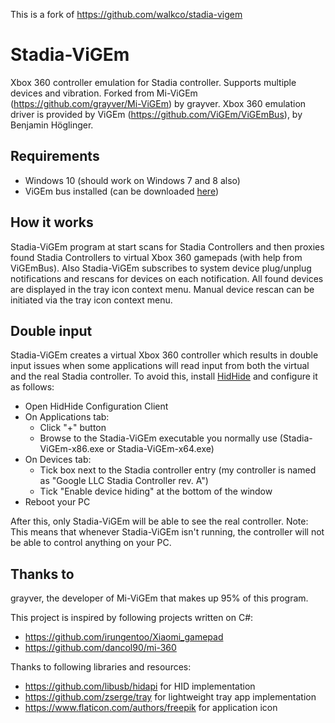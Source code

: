 This is a fork of https://github.com/walkco/stadia-vigem

# Stadia-ViGEm

Xbox 360 controller emulation for Stadia controller. Supports multiple devices and vibration. Forked from Mi-ViGEm (https://github.com/grayver/Mi-ViGEm) by grayver.
Xbox 360 emulation driver is provided by ViGEm (https://github.com/ViGEm/ViGEmBus), by Benjamin Höglinger.

## Requirements
- Windows 10 (should work on Windows 7 and 8 also)
- ViGEm bus installed (can be downloaded [here](https://github.com/ViGEm/ViGEmBus/releases))

## How it works
Stadia-ViGEm program at start scans for Stadia Controllers and then proxies found Stadia Controllers to virtual Xbox 360 gamepads (with help from ViGEmBus). Also Stadia-ViGEm subscribes to system device plug/unplug notifications and rescans for devices on each notification.
All found devices are displayed in the tray icon context menu. Manual device rescan can be initiated via the tray icon context menu.

## Double input
Stadia-ViGEm creates a virtual Xbox 360 controller which results in double input issues when some applications will read input from both the virtual and the real Stadia controller. To avoid this, install [HidHide](https://github.com/ViGEm/HidHide) and configure it as follows:
 - Open HidHide Configuration Client
 - On Applications tab:
   - Click "+" button
   - Browse to the Stadia-ViGEm executable you normally use (Stadia-ViGEm-x86.exe or Stadia-ViGEm-x64.exe)
 - On Devices tab:
   - Tick box next to the Stadia controller entry (my controller is named as "Google LLC Stadia Controller rev. A")
   - Tick "Enable device hiding" at the bottom of the window
 - Reboot your PC

After this, only Stadia-ViGEm will be able to see the real controller. Note: This means that whenever Stadia-ViGEm isn't running, the controller will not be able to control anything on your PC.

## Thanks to

grayver, the developer of Mi-ViGEm that makes up 95% of this program.

This project is inspired by following projects written on C#:
- https://github.com/irungentoo/Xiaomi_gamepad
- https://github.com/dancol90/mi-360

Thanks to following libraries and resources:
- https://github.com/libusb/hidapi for HID implementation
- https://github.com/zserge/tray for lightweight tray app implementation
- https://www.flaticon.com/authors/freepik for application icon
